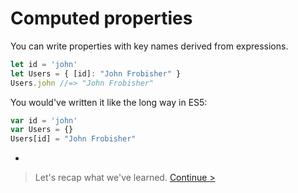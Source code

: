 # Computed properties

You can write properties with key names derived from expressions.

```js
let id = 'john'
let Users = { [id]: "John Frobisher" }
Users.john //=> "John Frobisher"
```

You would've written it like the long way in ES5:

```js
var id = 'john'
var Users = {}
Users[id] = "John Frobisher"
```

-

> Let's recap what we've learned. [Continue >](recap.md)
